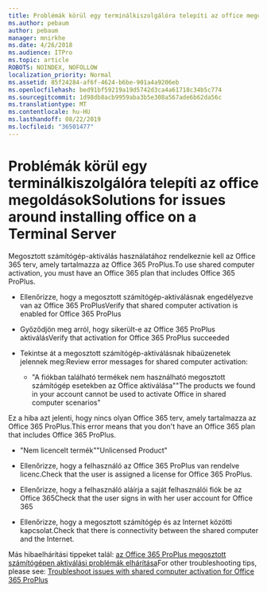 ```yaml
---
title: Problémák körül egy terminálkiszolgálóra telepíti az office megoldások
ms.author: pebaum
author: pebaum
manager: mnirkhe
ms.date: 4/26/2018
ms.audience: ITPro
ms.topic: article
ROBOTS: NOINDEX, NOFOLLOW
localization_priority: Normal
ms.assetid: 85f24284-af6f-4624-b6be-901a4a9206eb
ms.openlocfilehash: bed91bf59219a19d5742d3ca4a61718c34b5c774
ms.sourcegitcommit: 1d98db8acb9959aba3b5e308a567ade6b62da56c
ms.translationtype: MT
ms.contentlocale: hu-HU
ms.lasthandoff: 08/22/2019
ms.locfileid: "36501477"
---
```

# <a name="solutions-for-issues-around-installing-office-on-a-terminal-server"></a><span data-ttu-id="29932-102">Problémák körül egy terminálkiszolgálóra telepíti az office megoldások</span><span class="sxs-lookup"><span data-stu-id="29932-102">Solutions for issues around installing office on a Terminal Server</span></span>

<span data-ttu-id="29932-103">Megosztott számítógép-aktiválás használatához rendelkeznie kell az Office 365 terv, amely tartalmazza az Office 365 ProPlus.</span><span class="sxs-lookup"><span data-stu-id="29932-103">To use shared computer activation, you must have an Office 365 plan that includes Office 365 ProPlus.</span></span>
  
- <span data-ttu-id="29932-104">Ellenőrizze, hogy a megosztott számítógép-aktiválásnak engedélyezve van az Office 365 ProPlus</span><span class="sxs-lookup"><span data-stu-id="29932-104">Verify that shared computer activation is enabled for Office 365 ProPlus</span></span>
    
- <span data-ttu-id="29932-105">Győződjön meg arról, hogy sikerült-e az Office 365 ProPlus aktiválás</span><span class="sxs-lookup"><span data-stu-id="29932-105">Verify that activation for Office 365 ProPlus succeeded</span></span>
    
- <span data-ttu-id="29932-106">Tekintse át a megosztott számítógép-aktiválásnak hibaüzenetek jelennek meg:</span><span class="sxs-lookup"><span data-stu-id="29932-106">Review error messages for shared computer activation:</span></span>
    
  - <span data-ttu-id="29932-107">"A fiókban található termékek nem használható megosztott számítógép esetekben az Office aktiválása"</span><span class="sxs-lookup"><span data-stu-id="29932-107">"The products we found in your account cannot be used to activate Office in shared computer scenarios"</span></span>
  
<span data-ttu-id="29932-108">Ez a hiba azt jelenti, hogy nincs olyan Office 365 terv, amely tartalmazza az Office 365 ProPlus.</span><span class="sxs-lookup"><span data-stu-id="29932-108">This error means that you don't have an Office 365 plan that includes Office 365 ProPlus.</span></span>
    
  - <span data-ttu-id="29932-109">"Nem licencelt termék"</span><span class="sxs-lookup"><span data-stu-id="29932-109">"Unlicensed Product"</span></span>
    
  - <span data-ttu-id="29932-110">Ellenőrizze, hogy a felhasználó az Office 365 ProPlus van rendelve licenc.</span><span class="sxs-lookup"><span data-stu-id="29932-110">Check that the user is assigned a license for Office 365 ProPlus.</span></span>
    
  - <span data-ttu-id="29932-111">Ellenőrizze, hogy a felhasználó aláírja a saját felhasználói fiók be az Office 365</span><span class="sxs-lookup"><span data-stu-id="29932-111">Check that the user signs in with her user account for Office 365</span></span>
    
  - <span data-ttu-id="29932-112">Ellenőrizze, hogy a megosztott számítógép és az Internet közötti kapcsolat.</span><span class="sxs-lookup"><span data-stu-id="29932-112">Check that there is connectivity between the shared computer and the Internet.</span></span>
    
<span data-ttu-id="29932-113">Más hibaelhárítási tippeket talál: [az Office 365 ProPlus megosztott számítógépen aktiválási problémák elhárítása](https://docs.microsoft.com/DeployOffice/troubleshoot-issues-with-shared-computer-activation-for-office-365-proplus)</span><span class="sxs-lookup"><span data-stu-id="29932-113">For other troubleshooting tips, please see: [Troubleshoot issues with shared computer activation for Office 365 ProPlus](https://docs.microsoft.com/DeployOffice/troubleshoot-issues-with-shared-computer-activation-for-office-365-proplus)</span></span>
  

